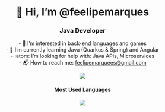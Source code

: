 <h1 align="center">👋 Hi, I’m @feelipemarques </h1>
<h3 align="center">Java Developer</h3>
<p align="center">- 👀 I’m interested in back-end languages and games<br/>
- 🌱 I’m currently learning Java (Quarkus & Spring) and Angular<br/>
- :atom: I’m looking for help with: Java APIs, Microservices<br/>
- 📬 How to reach me: <a href="mailto:feelipemarquees@gmail.com">feelipemarquees@gmail.com</a>
</p>

<p align="center">
  <a href="https://linkedin.com/in/feelipe-maarquees"> 
    <img src="https://img.shields.io/badge/-LinkedIn-blue?style=flat-square&logo=Linkedin&logoColor=white"/>
  </a>
</p>

<h4 align="center">Most Used Languages</h4>
<p align="center"><img src="https://github-readme-stats.vercel.app/api/top-langs/?username=feelipemarques&layout=compact"/></p>


